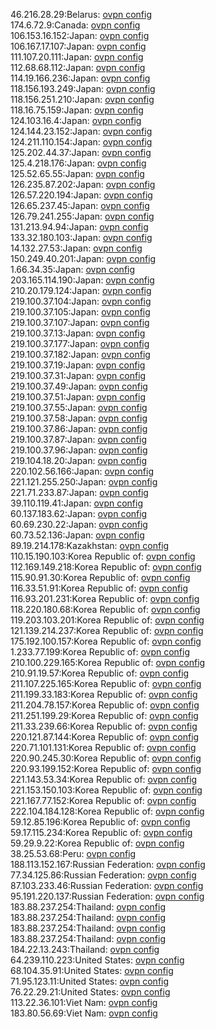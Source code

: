 46.216.28.29:Belarus: [ovpn config](vpn/46_216_28_29.ovpn)  
174.6.72.9:Canada: [ovpn config](vpn/174_6_72_9.ovpn)  
106.153.16.152:Japan: [ovpn config](vpn/106_153_16_152.ovpn)  
106.167.17.107:Japan: [ovpn config](vpn/106_167_17_107.ovpn)  
111.107.20.111:Japan: [ovpn config](vpn/111_107_20_111.ovpn)  
112.68.68.112:Japan: [ovpn config](vpn/112_68_68_112.ovpn)  
114.19.166.236:Japan: [ovpn config](vpn/114_19_166_236.ovpn)  
118.156.193.249:Japan: [ovpn config](vpn/118_156_193_249.ovpn)  
118.156.251.210:Japan: [ovpn config](vpn/118_156_251_210.ovpn)  
118.16.75.159:Japan: [ovpn config](vpn/118_16_75_159.ovpn)  
124.103.16.4:Japan: [ovpn config](vpn/124_103_16_4.ovpn)  
124.144.23.152:Japan: [ovpn config](vpn/124_144_23_152.ovpn)  
124.211.110.154:Japan: [ovpn config](vpn/124_211_110_154.ovpn)  
125.202.44.37:Japan: [ovpn config](vpn/125_202_44_37.ovpn)  
125.4.218.176:Japan: [ovpn config](vpn/125_4_218_176.ovpn)  
125.52.65.55:Japan: [ovpn config](vpn/125_52_65_55.ovpn)  
126.235.87.202:Japan: [ovpn config](vpn/126_235_87_202.ovpn)  
126.57.220.194:Japan: [ovpn config](vpn/126_57_220_194.ovpn)  
126.65.237.45:Japan: [ovpn config](vpn/126_65_237_45.ovpn)  
126.79.241.255:Japan: [ovpn config](vpn/126_79_241_255.ovpn)  
131.213.94.94:Japan: [ovpn config](vpn/131_213_94_94.ovpn)  
133.32.180.103:Japan: [ovpn config](vpn/133_32_180_103.ovpn)  
14.132.27.53:Japan: [ovpn config](vpn/14_132_27_53.ovpn)  
150.249.40.201:Japan: [ovpn config](vpn/150_249_40_201.ovpn)  
1.66.34.35:Japan: [ovpn config](vpn/1_66_34_35.ovpn)  
203.165.114.190:Japan: [ovpn config](vpn/203_165_114_190.ovpn)  
210.20.179.124:Japan: [ovpn config](vpn/210_20_179_124.ovpn)  
219.100.37.104:Japan: [ovpn config](vpn/219_100_37_104.ovpn)  
219.100.37.105:Japan: [ovpn config](vpn/219_100_37_105.ovpn)  
219.100.37.107:Japan: [ovpn config](vpn/219_100_37_107.ovpn)  
219.100.37.13:Japan: [ovpn config](vpn/219_100_37_13.ovpn)  
219.100.37.177:Japan: [ovpn config](vpn/219_100_37_177.ovpn)  
219.100.37.182:Japan: [ovpn config](vpn/219_100_37_182.ovpn)  
219.100.37.19:Japan: [ovpn config](vpn/219_100_37_19.ovpn)  
219.100.37.31:Japan: [ovpn config](vpn/219_100_37_31.ovpn)  
219.100.37.49:Japan: [ovpn config](vpn/219_100_37_49.ovpn)  
219.100.37.51:Japan: [ovpn config](vpn/219_100_37_51.ovpn)  
219.100.37.55:Japan: [ovpn config](vpn/219_100_37_55.ovpn)  
219.100.37.58:Japan: [ovpn config](vpn/219_100_37_58.ovpn)  
219.100.37.86:Japan: [ovpn config](vpn/219_100_37_86.ovpn)  
219.100.37.87:Japan: [ovpn config](vpn/219_100_37_87.ovpn)  
219.100.37.96:Japan: [ovpn config](vpn/219_100_37_96.ovpn)  
219.104.18.20:Japan: [ovpn config](vpn/219_104_18_20.ovpn)  
220.102.56.166:Japan: [ovpn config](vpn/220_102_56_166.ovpn)  
221.121.255.250:Japan: [ovpn config](vpn/221_121_255_250.ovpn)  
221.71.233.87:Japan: [ovpn config](vpn/221_71_233_87.ovpn)  
39.110.119.41:Japan: [ovpn config](vpn/39_110_119_41.ovpn)  
60.137.183.62:Japan: [ovpn config](vpn/60_137_183_62.ovpn)  
60.69.230.22:Japan: [ovpn config](vpn/60_69_230_22.ovpn)  
60.73.52.136:Japan: [ovpn config](vpn/60_73_52_136.ovpn)  
89.19.214.178:Kazakhstan: [ovpn config](vpn/89_19_214_178.ovpn)  
110.15.190.103:Korea Republic of: [ovpn config](vpn/110_15_190_103.ovpn)  
112.169.149.218:Korea Republic of: [ovpn config](vpn/112_169_149_218.ovpn)  
115.90.91.30:Korea Republic of: [ovpn config](vpn/115_90_91_30.ovpn)  
116.33.51.91:Korea Republic of: [ovpn config](vpn/116_33_51_91.ovpn)  
116.93.201.231:Korea Republic of: [ovpn config](vpn/116_93_201_231.ovpn)  
118.220.180.68:Korea Republic of: [ovpn config](vpn/118_220_180_68.ovpn)  
119.203.103.201:Korea Republic of: [ovpn config](vpn/119_203_103_201.ovpn)  
121.139.214.237:Korea Republic of: [ovpn config](vpn/121_139_214_237.ovpn)  
175.192.100.157:Korea Republic of: [ovpn config](vpn/175_192_100_157.ovpn)  
1.233.77.199:Korea Republic of: [ovpn config](vpn/1_233_77_199.ovpn)  
210.100.229.165:Korea Republic of: [ovpn config](vpn/210_100_229_165.ovpn)  
210.91.19.57:Korea Republic of: [ovpn config](vpn/210_91_19_57.ovpn)  
211.107.225.165:Korea Republic of: [ovpn config](vpn/211_107_225_165.ovpn)  
211.199.33.183:Korea Republic of: [ovpn config](vpn/211_199_33_183.ovpn)  
211.204.78.157:Korea Republic of: [ovpn config](vpn/211_204_78_157.ovpn)  
211.251.199.29:Korea Republic of: [ovpn config](vpn/211_251_199_29.ovpn)  
211.33.239.66:Korea Republic of: [ovpn config](vpn/211_33_239_66.ovpn)  
220.121.87.144:Korea Republic of: [ovpn config](vpn/220_121_87_144.ovpn)  
220.71.101.131:Korea Republic of: [ovpn config](vpn/220_71_101_131.ovpn)  
220.90.245.30:Korea Republic of: [ovpn config](vpn/220_90_245_30.ovpn)  
220.93.199.152:Korea Republic of: [ovpn config](vpn/220_93_199_152.ovpn)  
221.143.53.34:Korea Republic of: [ovpn config](vpn/221_143_53_34.ovpn)  
221.153.150.103:Korea Republic of: [ovpn config](vpn/221_153_150_103.ovpn)  
221.167.77.152:Korea Republic of: [ovpn config](vpn/221_167_77_152.ovpn)  
222.104.184.128:Korea Republic of: [ovpn config](vpn/222_104_184_128.ovpn)  
59.12.85.196:Korea Republic of: [ovpn config](vpn/59_12_85_196.ovpn)  
59.17.115.234:Korea Republic of: [ovpn config](vpn/59_17_115_234.ovpn)  
59.29.9.22:Korea Republic of: [ovpn config](vpn/59_29_9_22.ovpn)  
38.25.53.68:Peru: [ovpn config](vpn/38_25_53_68.ovpn)  
188.113.152.167:Russian Federation: [ovpn config](vpn/188_113_152_167.ovpn)  
77.34.125.86:Russian Federation: [ovpn config](vpn/77_34_125_86.ovpn)  
87.103.233.46:Russian Federation: [ovpn config](vpn/87_103_233_46.ovpn)  
95.191.220.137:Russian Federation: [ovpn config](vpn/95_191_220_137.ovpn)  
183.88.237.254:Thailand: [ovpn config](vpn/183_88_237_254.ovpn)  
183.88.237.254:Thailand: [ovpn config](vpn/183_88_237_254.ovpn)  
183.88.237.254:Thailand: [ovpn config](vpn/183_88_237_254.ovpn)  
183.88.237.254:Thailand: [ovpn config](vpn/183_88_237_254.ovpn)  
184.22.13.243:Thailand: [ovpn config](vpn/184_22_13_243.ovpn)  
64.239.110.223:United States: [ovpn config](vpn/64_239_110_223.ovpn)  
68.104.35.91:United States: [ovpn config](vpn/68_104_35_91.ovpn)  
71.95.123.11:United States: [ovpn config](vpn/71_95_123_11.ovpn)  
76.22.29.21:United States: [ovpn config](vpn/76_22_29_21.ovpn)  
113.22.36.101:Viet Nam: [ovpn config](vpn/113_22_36_101.ovpn)  
183.80.56.69:Viet Nam: [ovpn config](vpn/183_80_56_69.ovpn)  
